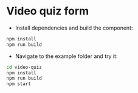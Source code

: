 # Video quiz form

- Install dependencies and build the component:

```sh
npm install
npm run build 
```

- Navigate to the example folder and try it:

```sh
cd video-quiz
npm install
npm run build
npm start
```
